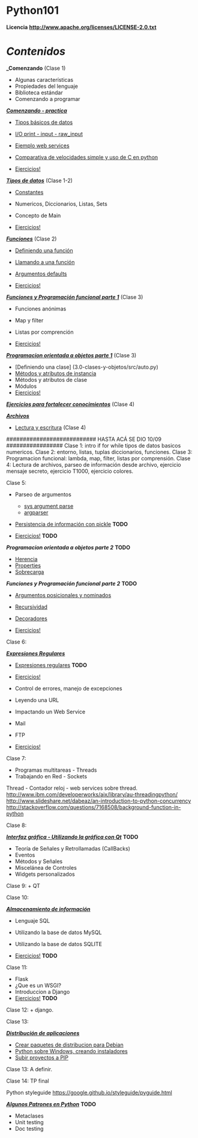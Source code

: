 Python101
=========

**Licencia**
__http://www.apache.org/licenses/LICENSE-2.0.txt__

**_Contenidos_**
================

**_Comenzando** (Clase 1)

* Algunas características
* Propiedades del lenguaje
* Biblioteca estándar
* Comenzando a programar

[**_Comenzando - practica_**](1.0-comenzando)

* [Tipos básicos de datos](1.0-comenzando/src/main.py)
* [I/O print - input - raw_input](1.0-comenzando/src/main.py)
* [Ejemplo web services](1.0-comenzando/src/ejemploWS/)
* [Comparativa de velocidades simple y uso de C en python](1.0-comenzando/src/ejemplosC/execute.txt)

* [Ejercicios!](1.0-comenzando/src/ejercicios.txt)

[**_Tipos de datos_**](1.5-tipos-de-datos) (Clase 1-2)

* [Constantes](1.5-tipos-de-datos/src/constantes.py)
* Numericos, Diccionarios, Listas, Sets
* Concepto de Main

* [Ejercicios!](1.5-tipos-de-datos/ejercicios.txt)

[**_Funciones_**](2.0-programacion-funcional) (Clase 2)

* [Definiendo una función](2.0-programacion-funcional/src/function_0.py)
* [Llamando a una función](2.0-programacion-funcional/src/function_2.py)
* [Argumentos defaults](2.0-programacion-funcional/src/function_2.py)

* [Ejercicios!](2.0-programacion-funcional/ejercicios.txt)

[**_Funciones y Programación funcional parte 1_**](2.5-prog-funcional-map-filter-lambda/ejercicios.txt) (Clase 3)

* Funciones anónimas
* Map y filter
* Listas por comprención

* [Ejercicios!](2.5-prog-funcional-map-filter-lambda/ejercicios.txt)

[**_Programacion orientada a objetos parte 1_**](3.0-clases-y-objetos) (Clase 3)

* [Definiendo una clase] (3.0-clases-y-objetos/src/auto.py)
* [Métodos y atributos de instancia](3.0-clases-y-objetos/src/auto.py)
* Métodos y atributos de clase
* Módulos
* [Ejercicios!](3.0-clases-y-objetos/ejercicios.txt)

[**_Ejercicios para fortalecer conocimientos_**](4.0-extras-ejercicios)  (Clase 4)

[**_Archivos_**](5.0-archivos)

* [Lectura y escritura](5.0-archivos/src/lectoescritura.py)   (Clase 4)

########################### HASTA ACÁ SE DIO 10/09 #################
Clase 1: intro if for while tipos de datos basicos numericos.
Clase 2: entorno, listas, tuplas diccionarios, funciones.
Clase 3: Programacion funcional: lambda, map, filter, listas por comprensión.
Clase 4: Lectura de archivos, parseo de información desde archivo, ejercicio mensaje secreto, ejercicio T1000, ejercicio colores.


Clase 5:

* Parseo de argumentos
	* [sys argument parse](5.0-archivos/src/argumentos.py)
	* [argparser](5.0-archivos/src/argparser.py)

* [Persistencia de información con pickle](5.0-archivos/src/picklesample.py) **TODO**

* [Ejercicios!](5.0-archivos/ejercicios.txt) **TODO**

**_Programacion orientada a objetos parte 2_** **TODO**
* [Herencia]()
* [Properties]()
* [Sobrecarga]()

**_Funciones y Programación funcional parte 2_** **TODO**

* [Argumentos posicionales y nominados](2.0-programacion-funcional/src/function_2.py)
* [Recursividad](2.0-programacion-funcional/src/function_recursive_0.py)
* [Decoradores](2.0-programacion-funcional/src/function_decorators.py)

* [Ejercicios!](2.0-programacion-funcional/ejercicios.txt)


Clase 6:

[**_Expresiones Regulares_**](6.0-expresiones-regulares)
* [Expresiones regulares]() **TODO**

* [Ejercicios!](6.0-expresiones-regulares/ejercicios.txt)

* Control de errores, manejo de excepciones
* Leyendo una URL
* Impactando un Web Service
* Mail
* FTP

* [Ejercicios!]()

Clase 7:

* Programas multitareas - Threads
* Trabajando en Red - Sockets

Thread - Contador reloj - web services sobre thread.
http://www.ibm.com/developerworks/aix/library/au-threadingpython/
http://www.slideshare.net/dabeaz/an-introduction-to-python-concurrency
http://stackoverflow.com/questions/7168508/background-function-in-python

Clase 8:

[**_Interfaz gráfica - Utilizando la gráfica con Qt_**]() **TODO**
* Teoría de Señales y Retrollamadas (CallBacks)
* Eventos
* Métodos y Señales
* Miscelánea de Controles
* Widgets personalizados

Clase 9: + QT

Clase 10:

[**_Almacenamiento de información_**]()
* Lenguaje SQL
* Utilizando la base de datos MySQL
* Utilizando la base de datos SQLITE

* [Ejercicios!]()  **TODO**


Clase 11:
* Flask
* ¿Que es un WSGI?
* Introduccion a Django
* [Ejercicios!]()  **TODO**

Clase 12: + django.

Clase 13:

[**_Distribución de aplicaciones_**](11.0-dist)
* [Crear paquetes de distribucion para Debian](11.0-dist/dist_debian.txt)
* [Python sobre Windows, creando instaladores](11.0-dist/dist_windows.txt)
* [Subir proyectos a PIP](11.0-dist/pip_upload.txt)


Clase 13: A definir.

Clase 14: TP final

Python styleguide
https://google.github.io/styleguide/pyguide.html

[**_Algunos Patrones en Python_**]() **TODO**
* Metaclases
* Unit testing
* Doc testing
